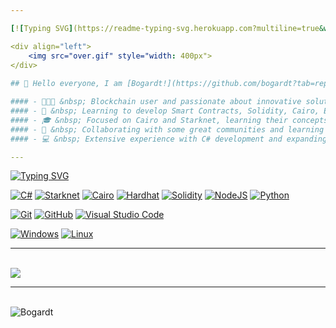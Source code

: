 ```yaml
---

[![Typing SVG](https://readme-typing-svg.herokuapp.com?multiline=true&width=600&lines=👨🏻‍💻Developer+and+Blockchain+Enthusiast+👇👇👇.++++++++++)](https://git.io/typing-svg)

<div align="left">
    <img src="over.gif" style="width: 400px">
</div>
      
## 👋 Hello everyone, I am [Bogardt!](https://github.com/bogardt?tab=repositories)

#### - 👨🏻‍💻 &nbsp; Blockchain user and passionate about innovative solutions. Privacy, security, and decentralization.
#### - 🌱 &nbsp; Learning to develop Smart Contracts, Solidity, Cairo, ETH L1-L2 scalability solutions like Starknet and ZK Proof.
#### - 🎓 &nbsp; Focused on Cairo and Starknet, learning their concepts and languages.
#### - 💪 &nbsp; Collaborating with some great communities and learning together.
#### - 💻 &nbsp; Extensive experience with C# development and expanding into blockchain development with Solidity and Cairo on Starknet.

---
```


[![Typing SVG](https://readme-typing-svg.herokuapp.com?multiline=true&width=600&lines=🛠💻+Skills+and+Tools.++++++++++)](https://git.io/typing-svg) 


[![C#](https://img.shields.io/badge/-C%23-239120?style=for-the-badge&logo=c-sharp&logoColor=white)](https://docs.microsoft.com/en-us/dotnet/csharp/)
[![Starknet](https://img.shields.io/badge/-%F0%9F%8C%9A%20%20STARKNET-blue?style=for-the-badge&flat&logo=Starknet)](https://starknet.io/)
[![Cairo](https://img.shields.io/badge/-%F0%9F%90%AB%20%20Cairo-red?style=for-the-badge&flat&logo=Cairo)](https://www.cairo-lang.org/)
[![Hardhat](https://img.shields.io/badge/-👷Hardhat-659ad2?style=for-the-badge&flat&logo=&color=282826)](https://hardhat.org/)
[![Solidity](https://img.shields.io/badge/Solidity-%23363636.svg?style=for-the-badge&logo=solidity&logoColor=white)](https://docs.soliditylang.org/en/v0.8.17/)
[![NodeJS](https://img.shields.io/badge/node.js-6DA55F?style=for-the-badge&logo=node.js&logoColor=white)](https://nodejs.org/en/)
[![Python](https://img.shields.io/badge/-Python-white?style=for-the-badge&flat&logo=python)](https://docs.python.org/)

[![Git](https://github.com/bogardt)]() 
[![GitHub](https://github.com/bogardt)]() 
[![Visual Studio Code](https://github.com/bogardt)]() 

[![Windows](https://github.com/bogardt)]() 
[![Linux](https://github.com/bogardt)]() 

-----

<br/>

<a href="https://github.com/anuraghazra/github-readme-stats">
  <img align="center" src="https://github-readme-stats.anuraghazra1.vercel.app/api/top-langs/?username=bogardt&show_icons=true&count_private=true&layout=compact&theme=highcontrast" />
</a>

---

<br />
<img src="https://github-readme-stats.vercel.app/api?username=bogardt&show_icons=true&count_private=true&layout=compact&theme=highcontrast" alt="Bogardt" />


```
